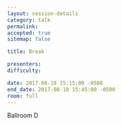 ```yaml
---
layout: session-details
category: talk
permalink:
accepted: true
sitemap: false

title: Break

presenters:
difficulty:

date: 2017-08-18 15:15:00 -0500
end_date: 2017-08-18 15:45:00 -0500
room: full
---
```

Ballroom D
